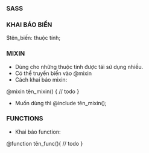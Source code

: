 ### SASS

### KHAI BÁO BIẾN

$tên_biến: thuộc tính;

### MIXIN

- Dùng cho những thuộc tính được tái sử dụng nhiều.
- Có thể truyền biến vào @mixin
- Cách khai báo mixin: 

@mixin tên_mixin() {
    // todo
}

- Muốn dùng thì @include tên_mixin();

### FUNCTIONS

- Khai báo function:

@function tên_func(){
    // todo
}



